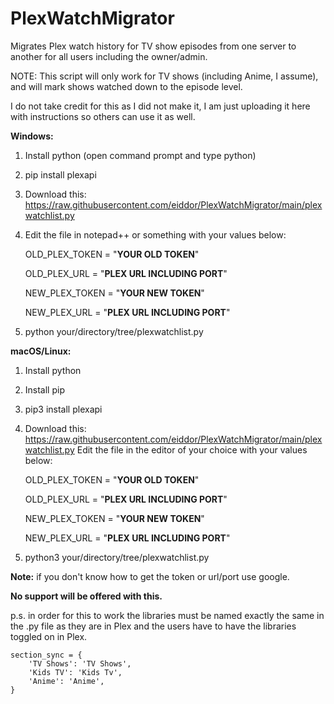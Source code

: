 # PlexWatchMigrator
Migrates Plex watch history for TV show episodes from one server to another for all users including the owner/admin.

NOTE: This script will only work for TV shows (including Anime, I assume), and will mark shows watched down to the episode level.

I do not take credit for this as I did not make it, I am just uploading it here with instructions so others can use it as well.

**Windows:**
1. Install python (open command prompt and type python)
2. pip install plexapi
3. Download this: https://raw.githubusercontent.com/eiddor/PlexWatchMigrator/main/plexwatchlist.py
4. Edit the file in notepad++ or something with your values below:

    OLD_PLEX_TOKEN = "**YOUR OLD TOKEN**"

    OLD_PLEX_URL = "**PLEX URL INCLUDING PORT**"

    NEW_PLEX_TOKEN = "**YOUR NEW TOKEN**"

    NEW_PLEX_URL =  "**PLEX URL INCLUDING PORT**"

5. python your/directory/tree/plexwatchlist.py

**macOS/Linux:**
1. Install python
2. Install pip
3. pip3 install plexapi
4. Download this: https://raw.githubusercontent.com/eiddor/PlexWatchMigrator/main/plexwatchlist.py
Edit the file in the editor of your choice with your values below:

    OLD_PLEX_TOKEN = "**YOUR OLD TOKEN**"

    OLD_PLEX_URL = "**PLEX URL INCLUDING PORT**"

    NEW_PLEX_TOKEN = "**YOUR NEW TOKEN**"

    NEW_PLEX_URL =  "**PLEX URL INCLUDING PORT**"

5. python3 your/directory/tree/plexwatchlist.py

**Note:** if you don't know how to get the token or url/port use google.

**No support will be offered with this.**

p.s. in order for this to work the libraries must be named exactly the same in the .py file as they are in Plex and the users have to have the libraries toggled on in Plex.

```
section_sync = {
    'TV Shows': 'TV Shows', 
    'Kids TV': 'Kids Tv', 
    'Anime': 'Anime',
}
```